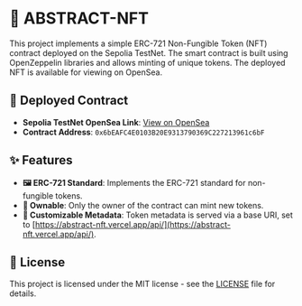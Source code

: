 # 🎨 ABSTRACT-NFT

This project implements a simple ERC-721 Non-Fungible Token (NFT) contract deployed on the Sepolia TestNet. The smart contract is built using OpenZeppelin libraries and allows minting of unique tokens. The deployed NFT is available for viewing on OpenSea.

## 📜 Deployed Contract

- **Sepolia TestNet OpenSea Link**: [View on OpenSea](https://testnets.opensea.io/assets/sepolia/0x6bEAFC4E0103B20E9313790369C227213961c6bF/0)
- **Contract Address**: `0x6bEAFC4E0103B20E9313790369C227213961c6bF`

## ✨ Features

- **🖼️ ERC-721 Standard**: Implements the ERC-721 standard for non-fungible tokens.
- **🔑 Ownable**: Only the owner of the contract can mint new tokens.
- **🔗 Customizable Metadata**: Token metadata is served via a base URI, set to [https://abstract-nft.vercel.app/api/](https://abstract-nft.vercel.app/api/).

## 📄 License
This project is licensed under the MIT license - see the [LICENSE](LICENSE) file for details.


